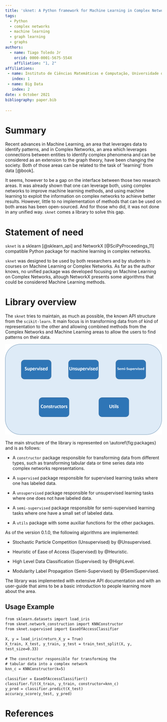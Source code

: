 ```yaml
---
title: 'sknet: A Python framework for Machine Learning in Complex Networks'
tags:
  - Python
  - complex networks
  - machine learning
  - graph learning
  - graphs
authors:
  - name: Tiago Toledo Jr
    orcid: 0000-0001-5675-554X
    affiliation: "1, 2"
affiliations:
 - name: Instituto de Ciências Matemáticas e Computação, Universidade de São Paulo
   index: 1
 - name: Big Data
   index: 2
date: x October 2021
bibliography: paper.bib

---
```


# Summary

Recent advances in Machine Learning, an area that leverages data to identify patterns,
and in Complex Networks, an area which leverages connections between entities to identify
complex phenomena and can be considered as an extension to the graph theory, have been
changing the society. Both of those areas can be related to the task of 'learning' from data [@book].

It seems, however to be a gap on the interface between those two research areas.
It was already shown that one can leverage both, using complex networks to improve
machine learning methods, and using machine learning to exploit the information on
complex networks to achieve better results.
However, little to no implementation of methods that can be used on both areas has been
open-sourced. And for those who did, it was not done in any unified way.
`sknet` comes a library to solve this gap.

# Statement of need

`sknet` is a sklearn [@sklearn_api] and NetworkX [@SciPyProceedings_11] compatible Python package for machine learning
in complex networks. 

`sknet` was designed to be used by both researchers and by students in courses
on Machine Learning or Complex Networks. As far as the author knows, no unified
package was developed focusing on Machine Learning on Complex Networks, altough
NetworkX presents some algorithms that could be considered Machine Learning methods.

# Library overview

The `sknet` tries to maintain, as much as possible, the known API structure from
the `scikit-learn`. It main focus is in transforming data from of kind of representation
to the other and allowing combined methods from the Complex Networks and Machine Learning
areas to allow the users to find patterns on their data.

![`sknet` packages structure.\label{fig:packages}](sknet_packages.png)

The main structure of the library is represented on \autoref{fig:packages} and is as follows:

- A `constructor` package responsible for transforming data from different types, such
as transforming tabular data or time series data into complex networks representations.  

- A `supervised` package responsible for supervised learning tasks where one has labeled data.  

- A `unsupervised` package responsible for unsupervised learning tasks where one does not have labeled data.  

- A `semi-supervised` package responsible for semi-supervised learning tasks where one have a small set of labeled data.  

- A `utils` package with some auxiliar functions for the other packages.

As of the version 0.1.0, the following algorithms are implemented:

- Stochastic Particle Competition (Unsupervised) by @Unsupervised.  

- Heuristic of Ease of Access (Supervised) by @Heuristic.  

- High Level Data Classification (Supervised) by @HighLevel.  

- Modularity Label Propagation (Semi-Supervised) by @SemiSupervised.  


 The library was implemented with extensive API documentation and with an user-guide
 that aims to be a basic introduction to people learning more about the area.

## Usage Example

    from sklearn.datasets import load_iris
    from sknet.network_construction import KNNConstructor
    from sknet.supervised import EaseOfAccessClassifier

    X, y = load_iris(return_X_y = True)
    X_train, X_test, y_train, y_test = train_test_split(X, y, test_size=0.33)

    # The constructor responsible for transforming the
    # tabular data into a complex network
    knn_c = KNNConstructor(k=5)

    classifier = EaseOfAccessClassifier()
    classifier.fit(X_train, y_train, constructor=knn_c)
    y_pred = classifier.predict(X_test)
    accuracy_score(y_test, y_pred)

# References